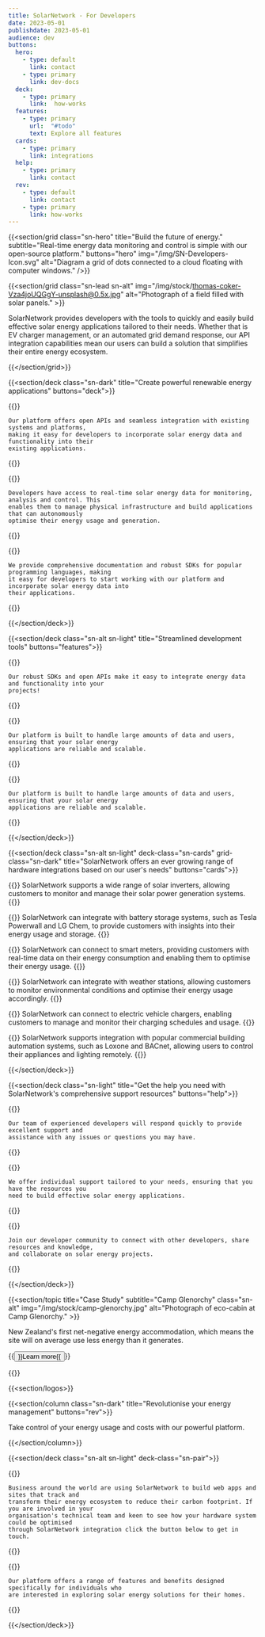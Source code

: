 ```yaml
---
title: SolarNetwork - For Developers
date: 2023-05-01
publishdate: 2023-05-01
audience: dev
buttons:
  hero:
    - type: default
      link: contact
    - type: primary
      link: dev-docs
  deck:
    - type: primary
      link:  how-works
  features:
    - type: primary
      url:  "#todo"
      text: Explore all features
  cards:
    - type: primary
      link: integrations
  help:
    - type: primary
      link: contact
  rev:
    - type: default
      link: contact
    - type: primary
      link: how-works
---
```

{{<section/grid
  class="sn-hero"
  title="Build the future of energy."
  subtitle="Real-time energy data monitoring and control is simple with our open-source platform."
  buttons="hero"
  img="/img/SN-Developers-Icon.svg"
  alt="Diagram a grid of dots connected to a cloud floating with computer windows." />}}

{{<section/grid
  class="sn-lead sn-alt"
  img="/img/stock/thomas-coker-Vza4joUQGgY-unsplash@0.5x.jpg"
  alt="Photograph of a field filled with solar panels." >}}

<p>
  SolarNetwork provides developers with the tools to quickly and easily build effective
  solar energy applications tailored to their needs. Whether that is EV charger management,
  or an automated grid demand response, our API integration capabilities mean our users can
  build a solution that simplifies their entire energy ecosystem.
</p>

{{</section/grid>}}

{{<section/deck class="sn-dark" title="Create powerful renewable energy applications" buttons="deck">}}

  {{<deck-card title="Simple Integration"
    img="/img/SN-Dev-Simple-Integration.svg"
    alt="Diagram of globe with orbiting moons with plus symbols inside them." >}}

    Our platform offers open APIs and seamless integration with existing systems and platforms,
    making it easy for developers to incorporate solar energy data and functionality into their
    existing applications.

  {{</deck-card>}}

  {{<deck-card title="Seamless Oversight"
    img="/img/SN-Dev-Simple-Oversight.svg"
    alt="Diagram of a computer screen displaying a line chart." >}}

    Developers have access to real-time solar energy data for monitoring, analysis and control. This
    enables them to manage physical infrastructure and build applications that can autonomously
    optimise their energy usage and generation.

  {{</deck-card>}}

  {{<deck-card title="Solution Focused"
    img="/img/SN-Dev-Simple-Focused.svg"
    alt="Diagram of three circles connected with a backwards S-shaped line." >}}

    We provide comprehensive documentation and robust SDKs for popular programming languages, making
    it easy for developers to start working with our platform and incorporate solar energy data into
    their applications.

  {{</deck-card>}}

{{</section/deck>}}

{{<section/deck class="sn-alt sn-light" title="Streamlined development tools" buttons="features">}}

  {{<deck-card title="Powerful Developer-led Tools"
      img="/img/SN-DEV-Tools.svg"
      alt="Diagram of vertically stacked squares with a lightning bolt on top, surrounded by orbiting clouds." >}}

    Our robust SDKs and open APIs make it easy to integrate energy data and functionality into your
    projects!

  {{</deck-card>}}

  {{<deck-card title="Scalability"
      img="/img/SN-DEV-Scale.svg"
      alt="Diagram of overlapping vertically oriented ovals." >}}

    Our platform is built to handle large amounts of data and users, ensuring that your solar energy
    applications are reliable and scalable.

  {{</deck-card>}}

  {{<deck-card title="High-Level Security Protocols"
      img="/img/SN-DEV-Security.svg"
      alt="Diagram of padlock surrounded by orbiting dots." >}}

    Our platform is built to handle large amounts of data and users, ensuring that your solar energy
    applications are reliable and scalable.

  {{</deck-card>}}

{{</section/deck>}}

{{<section/deck class="sn-alt sn-light" deck-class="sn-cards" grid-class="sn-dark"
  title="SolarNetwork offers an ever growing range of hardware integrations based on our user's needs"
  buttons="cards">}}

  {{<column class="sn-info-card" title="Solar Inverters" >}}
    SolarNetwork supports a wide range of solar inverters, allowing customers to monitor and manage
    their solar power generation systems.
  {{</column>}}

  {{<column class="sn-info-card" title="Battery Systems Storage" >}}
    SolarNetwork can integrate with battery storage systems, such as Tesla Powerwall and LG Chem, to
    provide customers with insights into their energy usage and storage.
  {{</column>}}

  {{<column class="sn-info-card" title="Smart Meters" >}}
    SolarNetwork can connect to smart meters, providing customers with real-time data on their
    energy consumption and enabling them to optimise their energy usage.
  {{</column>}}

  {{<column class="sn-info-card" title="Weather Stations" >}}
    SolarNetwork can integrate with weather stations, allowing customers to monitor environmental
    conditions and optimise their energy usage accordingly.
  {{</column>}}

  {{<column class="sn-info-card" title="Electric Vehicle Chargers" >}}
    SolarNetwork can connect to electric vehicle chargers, enabling customers to manage and monitor
    their charging schedules and usage.
  {{</column>}}

  {{<column class="sn-info-card" title="Building Automation Systems" >}}
    SolarNetwork supports integration with popular commercial building automation systems, such as
    Loxone and BACnet, allowing users to control their appliances and lighting remotely.
  {{</column>}}

{{</section/deck>}}

{{<section/deck class="sn-light" title="Get the help you need with SolarNetwork's comprehensive support resources" buttons="help">}}

  {{<deck-card title="Developer-to-Developer Support"
      img="/img/SN-Dev-Dev-Support.svg"
      alt="Diagram of globe with orbiting clouds and circles with human head icons inside them." >}}

    Our team of experienced developers will respond quickly to provide excellent support and
    assistance with any issues or questions you may have.

  {{</deck-card>}}

  {{<deck-card title="Personalised Support"
    img="/img/SN-Dev-Personalised-Support.svg"
    alt="Diagram of a human head icon with orbiting pointer cursor, chat bubble, and checkmark." >}}

    We offer individual support tailored to your needs, ensuring that you have the resources you
    need to build effective solar energy applications.

  {{</deck-card>}}

  {{<deck-card title="Developer Community"
    img="/img/SN-Dev-Dev-Community.svg"
    alt="Diagram of globe with orbiting clouds and 4 circles with human head icons inside them." >}}

    Join our developer community to connect with other developers, share resources and knowledge,
    and collaborate on solar energy projects.

  {{</deck-card>}}

{{</section/deck>}}

{{<section/topic title="Case Study" subtitle="Camp Glenorchy"
  class="sn-alt"
  img="/img/stock/camp-glenorchy.jpg"
  alt="Photograph of eco-cabin at Camp Glenorchy." >}}

<p>New Zealand's first net-negative energy accommodation, which means the site will on average use
less energy than it generates.</p>

<p>{{<button type="link" url="#todo">}}Learn more{{</button>}}</p>
{{</section/topic>}}

{{<section/logos>}}

{{<section/column class="sn-dark" title="Revolutionise your energy management" buttons="rev">}}

  Take control of your energy usage and costs with our powerful platform.

{{</section/column>}}

{{<section/deck class="sn-alt sn-light" deck-class="sn-pair">}}

  {{<deck-link-card class="sn-main" title="For Business" subtitle="Sustainable business just got a little simpler."
      img="/img/SN-Business-Icon.svg"
      alt="Sun shining over a factory with solar panels, connected to a grid-scale battery, connected to an electric bus."
      url="/"
      link="Learn more" >}}

    Business around the world are using SolarNetwork to build web apps and sites that track and
    transform their energy ecosystem to reduce their carbon footprint. If you are involved in your
    organisation's technical team and keen to see how your hardware system could be optimised
    through SolarNetwork integration click the button below to get in touch.

  {{</deck-link-card>}}

  {{<deck-link-card class="sn-home" title="For Home" subtitle="Discover the benefits of solar power at home."
      img="/img/SN-Home-Icon.svg"
      alt="Sun shining over a factory with solar panels, connected to a grid-scale battery, connected to an electric bus."
      url="/homes.html"
      link="Learn more" >}}

    Our platform offers a range of features and benefits designed specifically for individuals who
    are interested in exploring solar energy solutions for their homes.

  {{</deck-link-card>}}

{{</section/deck>}}
